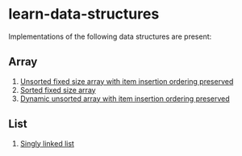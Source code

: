 # learn-data-structures

Implementations of the following data structures are present:

## Array

1. [Unsorted fixed size array with item insertion ordering preserved](learn-data-structures/blob/master/src/main/java/learn/array/UnsortedArray.java)
2. [Sorted fixed size array](../learn-data-structures/src/main/java/learn/array/SortedArray.java)
3. [Dynamic unsorted array with item insertion ordering preserved](../learn-data-structures/src/main/java/learn/array/DynamicArray.java)

## List

1. [Singly linked list](../learn-data-structures/src/main/java/learn/list/SinglyLinkedList.java)
